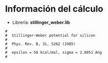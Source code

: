 # Información del cálculo

- Librería: **stillinger_weber.lib**

```
#
#  Stillinger-Weber potential for silicon
#
#  Phys. Rev. B, 31, 5262 (1985)
#
#  epsilon = 50 kcal/mol, sigma = 2.0951 Ang
#
```
